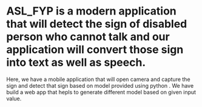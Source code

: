 # ASL_FYP is a modern application that will detect the sign of disabled person who cannot talk and  our application will convert those sign into text as well as speech.
Here, we have a mobile application that will open camera  and capture the sign and detect that sign based on model provided using python . We have build a web app that hepls to generate different model based on given input value.
